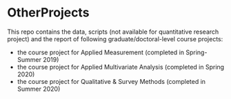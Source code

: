 # OtherProjects
This repo contains the data, scripts (not available for quantitative research project) and the report of following graduate/doctoral-level course projects:
* the course project for Applied Measurement (completed in Spring-Summer 2019)
* the course project for Applied Multivariate Analysis (completed in Spring 2020)
* the course project for Qualitative & Survey Methods (completed in Summer 2020)
